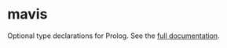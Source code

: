 mavis
=====

Optional type declarations for Prolog.  See the [full documentation](http://packs.ndrix.com/mavis/).
